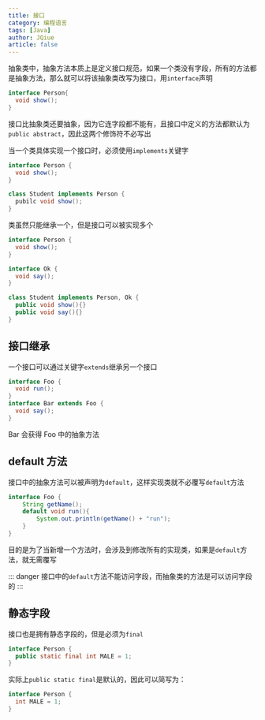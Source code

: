 ```yaml
---
title: 接口
category: 编程语言
tags: [Java]
author: JQiue
article: false
---
```


抽象类中，抽象方法本质上是定义接口规范，如果一个类没有字段，所有的方法都是抽象方法，那么就可以将该抽象类改写为接口，用`interface`声明

```java
interface Person{
  void show();
}
```

接口比抽象类还要抽象，因为它连字段都不能有，且接口中定义的方法都默认为`public abstract`，因此这两个修饰符不必写出

当一个类具体实现一个接口时，必须使用`implements`关键字

```java
interface Person {
  void show();
}

class Student implements Person {
  pubilc void show();
}
```

类虽然只能继承一个，但是接口可以被实现多个

```java
interface Person {
  void show();
}

interface Ok {
  void say();
}

class Student implements Person, Ok {
  public void show(){}
  public void say(){}
}
```

## 接口继承

一个接口可以通过关键字`extends`继承另一个接口

```java
interface Foo {
  void run();
}
interface Bar extends Foo {
  void say();
}
```

Bar 会获得 Foo 中的抽象方法

## default 方法

接口中的抽象方法可以被声明为`default`，这样实现类就不必覆写`default`方法

```java
interface Foo {
    String getName();
    default void run(){
        System.out.println(getName() + "run");
    }
}
```

目的是为了当新增一个方法时，会涉及到修改所有的实现类，如果是`default`方法，就无需覆写

::: danger
接口中的`default`方法不能访问字段，而抽象类的方法是可以访问字段的
:::

## 静态字段

接口也是拥有静态字段的，但是必须为`final`

```java
interface Person {
  public static final int MALE = 1;
}
```

实际上`public static final`是默认的，因此可以简写为：

```java
interface Person {
  int MALE = 1;
}
```
